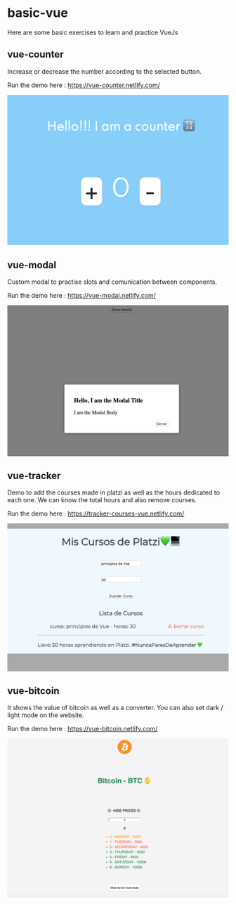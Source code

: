 # basic-vue

Here are some basic exercises to learn and practice VueJs

## vue-counter

Increase or decrease the number according to the selected button.

Run the demo here : https://vue-counter.netlify.com/

![vue-counter](img/counter-vue.png)

## vue-modal

Custom modal to practise slots and comunication between components.

Run the demo here :  https://vue-modal.netlify.com/

![vue-modal](img/vue-modal.png)

## vue-tracker

Demo to add the courses made in platzi as well as the hours dedicated to each one. We can know the total hours and also remove courses.

Run the demo here : https://tracker-courses-vue.netlify.com/

![tracker-vue](img/tracker-vue.png)


## vue-bitcoin


It shows the value of bitcoin as well as a converter. You can also set dark / light mode on the website.

Run the demo here : https://vue-bitcoin.netlify.com/

![bitcoin-vue](img/bitcoin-vue.png)